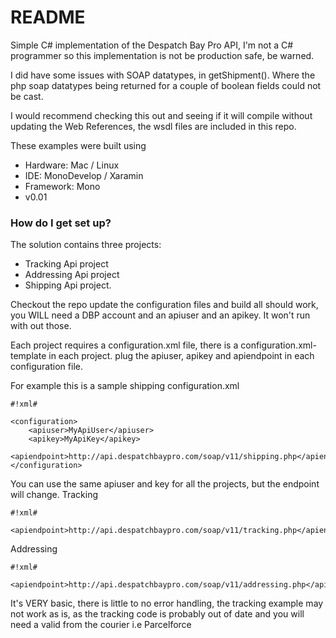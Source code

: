 # README #

Simple C# implementation of the Despatch Bay Pro API, I'm not a C# programmer so this implementation is not be production safe, be warned.

I did have some issues with SOAP datatypes, in getShipment().  Where the php soap datatypes being returned for a couple of boolean fields could not be cast.

I would recommend checking this out and seeing if it will compile without updating the Web References, the wsdl files are included in this repo.

These examples were built using

* Hardware: Mac / Linux
* IDE: MonoDevelop / Xaramin
* Framework: Mono
* v0.01


### How do I get set up? ###

The solution contains three projects: 

* Tracking Api project
* Addressing Api project 
* Shipping Api project.

Checkout the repo update the configuration files and build all should work, you WILL need a DBP account and an apiuser and an apikey. It won't run with out those.

Each project requires a configuration.xml file, there is a configuration.xml-template in each project.
plug the apiuser, apikey and apiendpoint in each configuration file.

For example this is a sample shipping configuration.xml


```
#!xml#

<configuration>
	<apiuser>MyApiUser</apiuser>
	<apikey>MyApiKey</apikey>
	<apiendpoint>http://api.despatchbaypro.com/soap/v11/shipping.php</apiendpoint>
</configuration>

```

You can use the same apiuser and key for all the projects, but the endpoint will change.
Tracking


```
#!xml#

<apiendpoint>http://api.despatchbaypro.com/soap/v11/tracking.php</apiendpoint>
```


Addressing

```
#!xml#

<apiendpoint>http://api.despatchbaypro.com/soap/v11/addressing.php</apiendpoint>
```



It's VERY basic, there is little to no error handling, the tracking example may not work as is, as the tracking code is probably out of date and you will need a valid from the courier i.e Parcelforce
